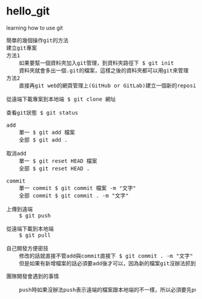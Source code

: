 # hello_git
learning how to use git
<pre>
簡單的幾個操作git的方法
建立git專案
方法1
	如果要幫一個資料夾加入git管理，到資料夾路徑下 $ git init
	資料夾就會多出一個.git的檔案，這樣之後的資料夾都可以用git來管理
方法2
	直接再git web的網頁管理上(GitHub or GitLab)建立一個新的repository

從遠端下載專案到本地端 $ git clone 網址

查看git狀態 $ git status

add
	單一 $ git add 檔案
	全部 $ git add .

取消add
	單一 $ git reset HEAD 檔案
	全部 $ git reset HEAD .

commit
	單一 commit $ git commit 檔案 -m "文字"
	全部 commit $ git commit . -m "文字"

上傳到遠端
	$ git push

從遠端下載到本地端
	$ git pull

自己開發方便密技
	修改的話就直接不管add與commit直接下 $ git commit . -m "文字" 之後就能push上去了
	但是如果有新增檔案的話必須要add後才可以，因為新的檔案git沒辦法抓到
</pre>

<pre>
團隊開發會遇到的事情

	push時如果沒辦法push表示遠端的檔案跟本地端的不一樣，所以必須要先pull下來比對
	
</pre>